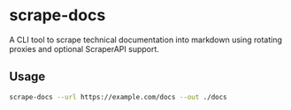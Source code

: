 # scrape-docs

A CLI tool to scrape technical documentation into markdown using rotating proxies and optional ScraperAPI support.

## Usage

```bash
scrape-docs --url https://example.com/docs --out ./docs
```

<!---
USAGE
scrape-docs \
  --url https://docs.firecrawl.dev \
  --out ./docs/firecrawl \
  --proxy-list proxies.txt \
  --proxy-type http \
  --render \
  --session 42 \
  --country US \
  --verbose

SCRAPERAPI USAGE
scrape-docs \
  --url https://docs.firecrawl.dev \
  --out ./docs/firecrawl \
  --delay-min 1 \
  --delay-max 2 \
  --verbose

scrape-docs \
  --url https://ui.shadcn.com/docs \
  --out ./docs/shadcn \
  --restrict-path /docs \
  --verbose

python check_proxies_combo.py \
  --http-api "https://api.proxyscrape.com/v4/free-proxy-list/get?request=display_proxies&proxy_format=protocolipport&format=text" \
  --socks4-api "https://api.proxyscrape.com/v2/socks4?request=displayproxies&format=text" \
  --socks5-api "https://api.proxyscrape.com/v2/socks5?request=displayproxies&format=text" \
  --limit 30 \
  --verbose \
  --save

If you ever want to move or update the tool:
 	1.	Just git clone or copy the folder to another machine
 	2.	Run pip install -e . again
--->
